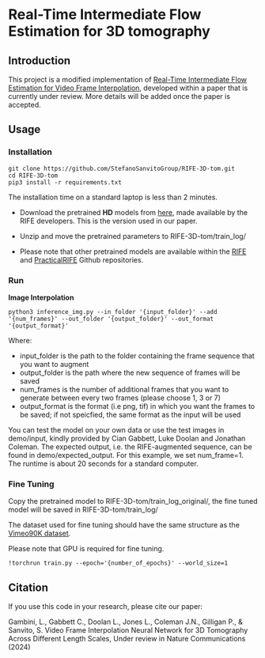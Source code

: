 # Real-Time Intermediate Flow Estimation for 3D tomography
## Introduction
This project is a modified implementation of [Real-Time Intermediate Flow Estimation for Video Frame Interpolation](https://arxiv.org/abs/2011.06294), developed within a paper that is currently under review.
More details will be added once the paper is accepted. 

## Usage

### Installation

```
git clone https://github.com/StefanoSanvitoGroup/RIFE-3D-tom.git
cd RIFE-3D-tom
pip3 install -r requirements.txt
```

The installation time on a standard laptop is less than 2 minutes. 

* Download the pretrained **HD** models from [here](https://drive.google.com/file/d/1EAbsfY7mjnXNa6RAsATj2ImAEqmHTjbE/view), made available by the RIFE developers. This is the version used in our paper.

* Unzip and move the pretrained parameters to RIFE-3D-tom/train_log/

* Please note that other pretrained models are available within the [RIFE](https://github.com/megvii-research/ECCV2022-RIFE) and [PracticalRIFE](https://github.com/hzwer/Practical-RIFE) Github repositories.

### Run

**Image Interpolation**

```
python3 inference_img.py --in_folder '{input_folder}' --add '{num_frames}' --out_folder '{output_folder}' --out_format '{output_format}'
```

Where:
* input_folder is the path to the folder containing the frame sequence that you want to augment
* output_folder is the path where the new sequence of frames will be saved
* num_frames is the number of additional frames that you want to generate between every two frames (please choose 1, 3 or 7)
* output_format is the format (i.e png, tif) in which you want the frames to be saved; if not speicfied, the same format as the input will be used


You can test the model on your own data or use the test images in demo/input, kindly provided by Cian Gabbett, Luke Doolan and Jonathan Coleman.
The expected output, i.e. the RIFE-augmented sequence, can be found in demo/expected_output. For this example, we set num_frame=1. The runtime is about 20 seconds for a standard computer.

### Fine Tuning
Copy the pretrained model to RIFE-3D-tom/train_log_original/, the fine tuned model will be saved in RIFE-3D-tom/train_log/


The dataset used for fine tuning should have the same structure as the [Vimeo90K dataset](http://toflow.csail.mit.edu).


Please note that GPU is required for fine tuning.
```
!torchrun train.py --epoch='{number_of_epochs}' --world_size=1 
```

## Citation

If you use this code in your research, please cite our paper:

Gambini, L., Gabbett C., Doolan L., Jones L., Coleman J.N., Gilligan P., & Sanvito, S. Video Frame Interpolation Neural Network for 3D Tomography Across Different Length Scales, Under review in Nature Communications (2024)
